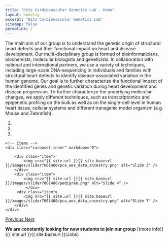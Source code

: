 ```yaml
---
title: "Hitz Cardiovascular Genetics Lab - Home"
layout: homelay
excerpt: "Hitz Cardiovascular Genetics Lab"
sitemap: false
permalink: /
---
```


The main aim of our group is to understand the genetic origin of structural heart defects and their functional impact on heart and disease development. Our multi-disciplinary group is formed of bioinformaticians, biochemists, molecular biologists and geneticists. In collaboration with national and international partners, we use a variety of techniques, including large-scale DNA-sequencing in individuals and families with structural heart defects to identify disease-associated variation in the human genome. Our goal is to further characterize the functional impact of the identified genes and genetic variation during heart development and disease progression. To further characterize the underlying molecular changes, we apply different techniques, such as transcriptomics and epigenetic profiling on the bulk as well as on the single-cell level in human heart tissue, cellular systems and different transgenic model organism (e.g. Mouse and Zebrafish).


<div markdown="0" id="carousel" class="carousel slide" data-ride="carousel" data-interval="5000" data-pause="hover" >
    <!-- Menu -->
    <ol class="carousel-indicators">
        <li data-target="#carousel" data-slide-to="0" class="active"></li>
        <li data-target="#carousel" data-slide-to="3"></li>
        <li data-target="#carousel" data-slide-to="4"></li>
    </ol>

    <!-- Items -->
    <div class="carousel-inner" markdown="0">
        
        <div class="item">
            <img src="{{ site.url }}{{ site.baseurl }}/images/slider7001400/pca_wes_data_ancestry.png" alt="Slide 3" />
        </div>
        <div class="item">
            <img src="{{ site.url }}{{ site.baseurl }}/images/slider7001400/pedigree.png" alt="Slide 4" />
             </div>       
         <div class="item">
            <img src="{{ site.url }}{{ site.baseurl }}/images/slider7001400/pca_wes_data_ancestry.png" alt="Slide 7" />
        </div>
    </div>
  <a class="left carousel-control" href="#carousel" role="button" data-slide="prev">
    <span class="glyphicon glyphicon-chevron-left" aria-hidden="true"></span>
    <span class="sr-only">Previous</span>
  </a>
  <a class="right carousel-control" href="#carousel" role="button" data-slide="next">
    <span class="glyphicon glyphicon-chevron-right" aria-hidden="true"></span>
    <span class="sr-only">Next</span>
  </a>
</div>


 **We are constantly looking for new students to join our group** [(more info)]({{ site.url }}{{ site.baseurl }}/Jobs)


